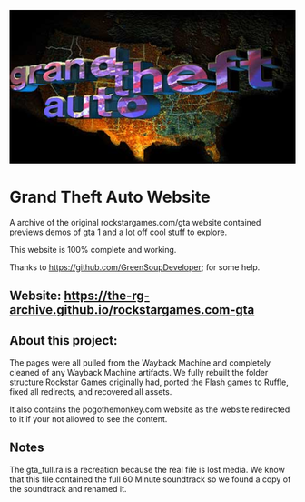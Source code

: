 ![Icon](/rockstargames.com-gta/gta/gtalogo.jpg)

# Grand Theft Auto Website
A archive of the original rockstargames.com/gta website contained previews demos of gta 1 and a lot off cool stuff to explore.

This website is 100% complete and working.

Thanks to https://github.com/GreenSoupDeveloper; for some help.

## Website: https://the-rg-archive.github.io/rockstargames.com-gta

## About this project:
The pages were all pulled from the Wayback Machine and completely cleaned of any Wayback Machine artifacts. 
We fully rebuilt the folder structure Rockstar Games originally had, ported the Flash games to Ruffle, fixed all redirects, and recovered all assets.

It also contains the pogothemonkey.com website as the website redirected to it if your not allowed to see the content.
## Notes
The gta_full.ra is a recreation because the real file is lost media. 
We know that this file contained the full 60 Minute soundtrack so we found a copy of the soundtrack and renamed it.
